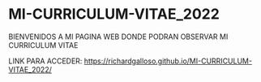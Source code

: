 # MI-CURRICULUM-VITAE_2022

BIENVENIDOS A MI PAGINA WEB DONDE PODRAN OBSERVAR MI CURRICULUM VITAE

LINK PARA ACCEDER: https://richardgalloso.github.io/MI-CURRICULUM-VITAE_2022/
